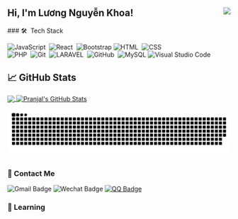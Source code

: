 <h2> Hi, I'm Lương Nguyễn Khoa! <img src="https://cdn.jsdelivr.net/gh/sy-records/staticfile@master/images/202007/huaji.gif" align="right" height="50"></h2>
### 🛠 &nbsp;Tech Stack

![JavaScript](https://img.shields.io/badge/-JavaScript-05122A?style=flat&logo=javascript)&nbsp;
![React](https://img.shields.io/badge/-React-05122A?style=flat&logo=react)&nbsp;
![Bootstrap](https://img.shields.io/badge/-Bootstrap-05122A?style=flat&logo=bootstrap&logoColor=563D7C)
![HTML](https://img.shields.io/badge/-HTML-05122A?style=flat&logo=HTML5)&nbsp;
![CSS](https://img.shields.io/badge/-CSS-05122A?style=flat&logo=CSS3&logoColor=1572B6)&nbsp;\
![PHP](https://img.shields.io/badge/-PHP-05122A?style=flat&logo=php)&nbsp;
![Git](https://img.shields.io/badge/-GIT-05122A?style=flat&logo=git)&nbsp;
![LARAVEL](https://img.shields.io/badge/-LARAVEL-05122A?style=flat&logo=laravel)&nbsp;
![GitHub](https://img.shields.io/badge/-GitHub-05122A?style=flat&logo=github)&nbsp;
![MySQL](https://img.shields.io/badge/-MySQL-333333?style=flat&logo=mysql)
![Visual Studio Code](https://img.shields.io/badge/-Visual%20Studio%20Code-05122A?style=flat&logo=visual-studio-code&logoColor=007ACC)&nbsp;



## &#x1f4c8; GitHub Stats

<a href="https://github.com/Pranjaljain0/Pranjaljain0">
  <img align="center" src="https://github-readme-stats.vercel.app/api/top-langs/?username=CRLLNKhoa&hide=css,hack&title_color=ffffff&text_color=c9cacc&icon_color=2bbc8a&bg_color=1d1f21" />
</a>
<a href="https://github.com/Pranjaljain0/Pranjaljain0">
  <img align="center" src="https://github-readme-stats.vercel.app/api?username=CRLLNKhoa&show_icons=true&line_height=27&count_private=true&&theme=radical" alt="Pranjal's GitHub Stats" />
</a>


[![github contribution grid snake animation](https://raw.githubusercontent.com/sy-records/sy-records/output/github-contribution-grid-snake.svg)](https://github.com/CRLLNKhoa)

### 💬 Contact Me 

![Gmail Badge](https://img.shields.io/badge/-lnkhoa1205@gmail.com-c14438?style=flat-square&logo=Gmail&logoColor=white)
![Wechat Badge](https://img.shields.io/badge/-0366611060-7BB32E?style=flat-square&logo=telegram&logoColor=white)
[![QQ Badge](https://img.shields.io/badge/-lnkhoa1205-3563d5?style=flat-square&logo=facebook&logoColor=white)](https://www.facebook.com/lnkhoa1205/)

### 💯 Learning
